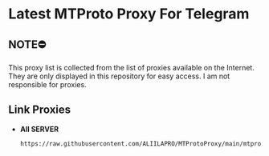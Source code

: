 # Latest MTProto Proxy For Telegram

## NOTE⛔

This proxy list is collected from the list of proxies available on the Internet. They are only displayed in this repository for easy access. I am not responsible for proxies.

## Link Proxies

  - **All SERVER**
    ```bash
    https://raw.githubusercontent.com/ALIILAPRO/MTProtoProxy/main/mtproto.txt
    ```

